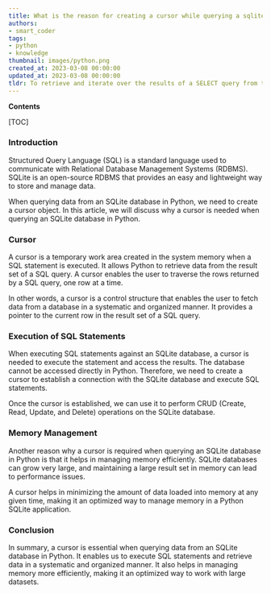```yaml
---
title: What is the reason for creating a cursor while querying a sqlite database?
authors:
- smart_coder
tags:
- python
- knowledge
thumbnail: images/python.png
created_at: 2023-03-08 00:00:00
updated_at: 2023-03-08 00:00:00
tldr: To retrieve and iterate over the results of a SELECT query from the database.
---
```


**Contents**

[TOC]

### Introduction 

Structured Query Language (SQL) is a standard language used to communicate with Relational Database Management Systems (RDBMS). SQLite is an open-source RDBMS that provides an easy and lightweight way to store and manage data.

When querying data from an SQLite database in Python, we need to create a cursor object. In this article, we will discuss why a cursor is needed when querying an SQLite database in Python.

### Cursor

A cursor is a temporary work area created in the system memory when a SQL statement is executed. It allows Python to retrieve data from the result set of a SQL query. A cursor enables the user to traverse the rows returned by a SQL query, one row at a time. 

In other words, a cursor is a control structure that enables the user to fetch data from a database in a systematic and organized manner. It provides a pointer to the current row in the result set of a SQL query.

### Execution of SQL Statements

When executing SQL statements against an SQLite database, a cursor is needed to execute the statement and access the results. The database cannot be accessed directly in Python. Therefore, we need to create a cursor to establish a connection with the SQLite database and execute SQL statements. 

Once the cursor is established, we can use it to perform CRUD (Create, Read, Update, and Delete) operations on the SQLite database.

### Memory Management

Another reason why a cursor is required when querying an SQLite database in Python is that it helps in managing memory efficiently. SQLite databases can grow very large, and maintaining a large result set in memory can lead to performance issues. 

A cursor helps in minimizing the amount of data loaded into memory at any given time, making it an optimized way to manage memory in a Python SQLite application. 

### Conclusion

In summary, a cursor is essential when querying data from an SQLite database in Python. It enables us to execute SQL statements and retrieve data in a systematic and organized manner. It also helps in managing memory more efficiently, making it an optimized way to work with large datasets.
